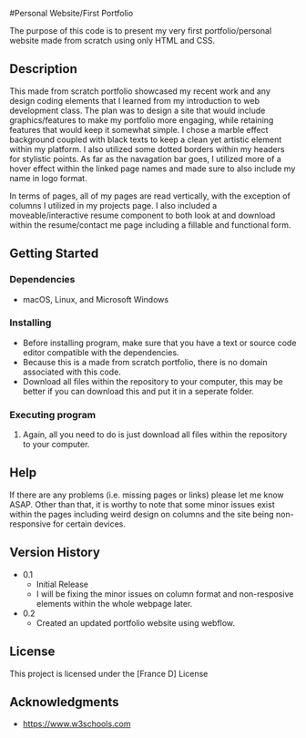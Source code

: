 #Personal Website/First Portfolio

The purpose of this code is to present my very first portfolio/personal website made from scratch using only HTML and CSS.

## Description

This made from scratch portfolio showcased my recent work and any design coding elements that I learned from my introduction to web development class. The plan was to design a site that would include graphics/features to make my portfolio more engaging, while retaining features that would keep it somewhat simple. I chose a marble effect background coupled with black texts to keep a clean yet artistic element within my platform. I also utilized some dotted borders within my headers for stylistic points. As far as the navagation bar goes, I utilized more of a hover effect within the linked page names and made sure to also include my name in logo format. 

In terms of pages, all of my pages are read vertically, with the exception of columns I utilized in my projects page. I also included a moveable/interactive resume component to both look at and download within the resume/contact me page including a fillable and functional form.  

## Getting Started

### Dependencies

*  macOS, Linux, and Microsoft Windows 

### Installing

* Before installing program, make sure that you have a text or source code editor compatible with the dependencies.  
* Because this is a made from scratch portfolio, there is no domain associated with this code.
* Download all files within the repository to your computer, this may be better if you can download this and put it in a seperate folder.

### Executing program

1. Again, all you need to do is just download all files within the repository to your computer.  

## Help

If there are any problems (i.e. missing pages or links) please let me know ASAP. 
Other than that, it is worthy to note that some minor issues exist within the pages including weird design on columns and the site being non-responsive for certain devices.  



## Version History
* 0.1
    * Initial Release
    * I will be fixing the minor issues on column format and non-resposive elements within the whole webpage later. 
* 0.2
    * Created an updated portfolio website using webflow. 
    
  
## License

This project is licensed under the [France D] License

## Acknowledgments

* https://www.w3schools.com
